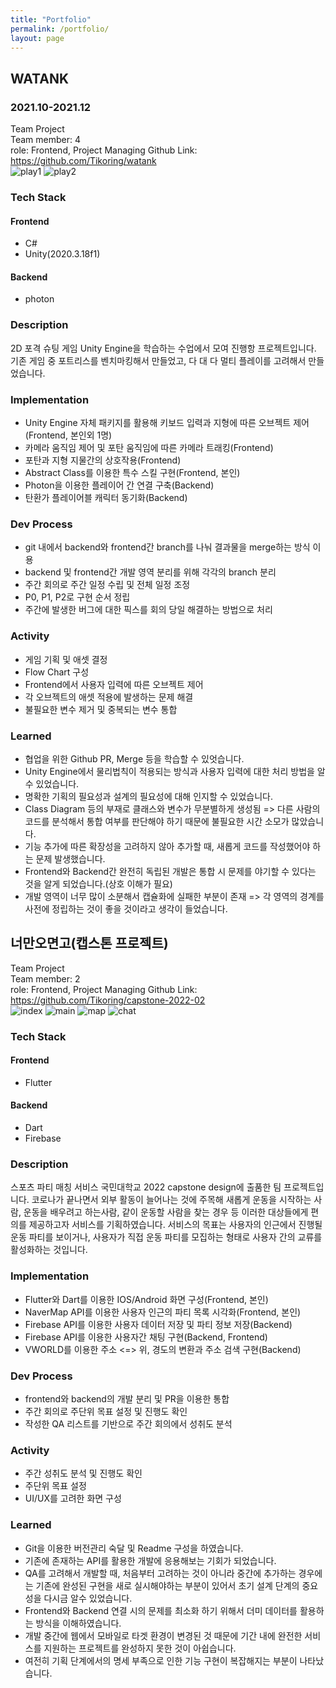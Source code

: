 ```yaml
---
title: "Portfolio"
permalink: /portfolio/
layout: page
---
```


## WATANK
### 2021.10-2021.12
Team Project  
Team member: 4  
role: Frontend, Project Managing
Github Link: <https://github.com/Tikoring/watank>  
![play1](../_data/WATANK/play_image1.jpg "play_image1")
![play2](../_data/WATANK/play_image2.jpg "play_image2")  

### Tech Stack
#### Frontend
* C#
* Unity(2020.3.18f1)
#### Backend
* photon
  
### Description
2D 포격 슈팅 게임
Unity Engine을 학습하는 수업에서 모여 진행항 프로젝트입니다.
기존 게임 중 포트리스를 벤치마킹해서 만들었고, 다 대 다 멀티 플레이를 고려해서 만들었습니다.

### Implementation
* Unity Engine 자체 패키지를 활용해 키보드 입력과 지형에 따른 오브젝트 제어(Frontend, 본인외 1명)
* 카메라 움직임 제어 및 포탄 움직임에 따른 카메라 트래킹(Frontend)
* 포탄과 지형 지물간의 상호작용(Frontend)
* Abstract Class를 이용한 특수 스킬 구현(Frontend, 본인)
* Photon을 이용한 플레이어 간 연결 구축(Backend)
* 탄환가 플레이어블 캐릭터 동기화(Backend)

### Dev Process
* git 내에서 backend와 frontend간 branch를 나눠 결과물을 merge하는 방식 이용
 * backend 및 frontend간 개발 영역 분리를 위해 각각의 branch 분리
* 주간 회의로 주간 일정 수립 및 전체 일정 조정
* P0, P1, P2로 구현 순서 정립
* 주간에 발생한 버그에 대한 픽스를 회의 당일 해결하는 방법으로 처리

### Activity
* 게임 기획 및 애셋 결정
* Flow Chart 구성
* Frontend에서 사용자 입력에 따른 오브젝트 제어
* 각 오브젝트의 애셋 적용에 발생하는 문제 해결
* 불필요한 변수 제거 및 중복되는 변수 통합

### Learned
* 협업을 위한 Github PR, Merge 등을 학습할 수 있엇습니다.
* Unity Engine에서 물리법칙이 적용되는 방식과 사용자 입력에 대한 처리 방법을 알 수 있었습니다.
* 명확한 기획의 필요성과 설계의 필요성에 대해 인지할 수 있었습니다.
 * Class Diagram 등의 부재로 클래스와 변수가 무분별하게 생성됨 => 다른 사람의 코드를 분석해서 통합 여부를 판단해야 하기 때문에 불필요한 시간 소모가 많았습니다.
 * 기능 추가에 따른 확장성을 고려하지 않아 추가할 때, 새롭게 코드를 작성했어야 하는 문제 발생했습니다.
* Frontend와 Backend간 완전히 독립된 개발은 통합 시 문제를 야기할 수 있다는 것을 알게 되었습니다.(상호 이해가 필요)
* 개발 영역이 너무 많이 소분해서 캡슐화에 실패한 부분이 존재 => 각 영역의 경계를 사전에 정립하는 것이 좋을 것이라고 생각이 들었습니다.

  
  
## 너만오면고(캡스톤 프로젝트)
Team Project  
Team member: 2  
role: Frontend, Project Managing
Github Link: <https://github.com/Tikoring/capstone-2022-02>  
![index](../_data/Capstone/Index.jpg "index")
![main](../_data/Capstone/Main.jpg "main")
![map](../_data/Capstone/Map.jpg "map")
![chat](../_data/Capstone/Chat.jpg "chat")
  
### Tech Stack
#### Frontend
* Flutter
#### Backend
* Dart
* Firebase
  
### Description
스포츠 파티 매칭 서비스
국민대학교 2022 capstone design에 출품한 팀 프로젝트입니다.
코로나가 끝나면서 외부 활동이 늘어나는 것에 주목해 새롭게 운동을 시작하는 사람, 운동을 배우려고 하는사람, 같이 운동할 사람을 찾는 경우 등 이러한 대상들에게 편의를 제공하고자 서비스를 기획하였습니다.
서비스의 목표는 사용자의 인근에서 진행될 운동 파티를 보이거나, 사용자가 직접 운동 파티를 모집하는 형태로 사용자 간의 교류를 활성화하는 것입니다.

### Implementation
* Flutter와 Dart를 이용한 IOS/Android 화면 구성(Frontend, 본인)
* NaverMap API를 이용한 사용자 인근의 파티 목록 시각화(Frontend, 본인)
* Firebase API를 이용한 사용자 데이터 저장 및 파티 정보 저장(Backend)
* Firebase API를 이용한 사용자간 채팅 구현(Backend, Frontend)
* VWORLD를 이용한 주소 <=> 위, 경도의 변환과 주소 검색 구현(Backend)

### Dev Process
* frontend와 backend의 개발 분리 및 PR을 이용한 통합
* 주간 회의로 주단위 목표 설정 및 진행도 확인
* 작성한 QA 리스트를 기반으로 주간 회의에서 성취도 분석

### Activity
* 주간 성취도 분석 및 진행도 확인
* 주단위 목표 설정
* UI/UX를 고려한 화면 구성

### Learned
* Git을 이용한 버전관리 숙달 및 Readme 구성을 하였습니다.
* 기존에 존재하는 API를 활용한 개발에 응용해보는 기회가 되었습니다.
* QA를 고려해서 개발할 때, 처음부터 고려하는 것이 아니라 중간에 추가하는 경우에는 기존에 완성된 구현을 새로 실시해야하는 부분이 있어서 초기 설계 단계의 중요성을 다시금 알수 있었습니다.
* Frontend와 Backend 연결 시의 문제를 최소화 하기 위해서 더미 데이터를 활용하는 방식을 이해하였습니다.
* 개발 중간에 웹에서 모바일로 타겟 환경이 변경된 것 때문에 기간 내에 완전한 서비스를 지원하는 프로젝트를 완성하지 못한 것이 아쉽습니다.
* 여전히 기획 단계에서의 명세 부족으로 인한 기능 구현이 복잡해지는 부분이 나타났습니다.